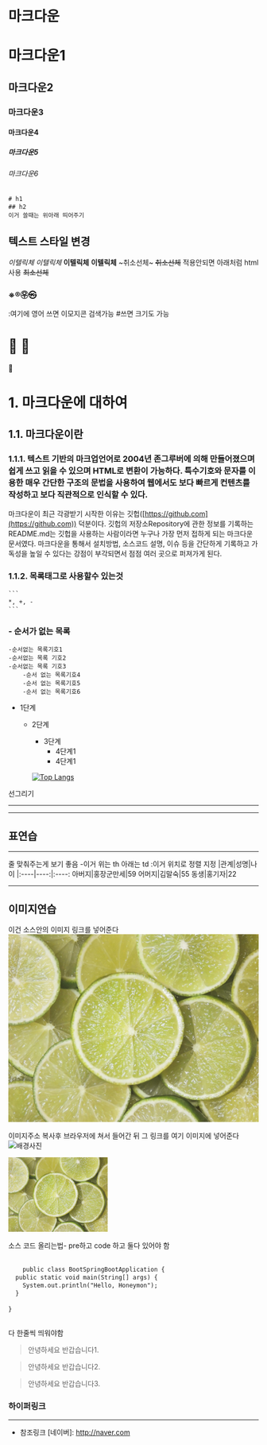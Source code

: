 <h1>마크다운</h1>

# 마크다운1
## 마크다운2
### 마크다운3
#### 마크다운4
##### 마크다운5
###### 마크다운6

```
# h1
## h2
이거 쓸때는 위아래 띄어주기
```
## 텍스트 스타일 변경
*이텔릭체*
_이텔릭체_
**이텔릭체**
__이텔릭체__
~취소선체~
~~취소선체~~
적용안되면 아래처럼 html사용
<s>최소선체</s>

### ※®㉾㉿

:여기에 영어 쓰면 이모지콘 검색가능 #쓰면 크기도 가능
# 🎱 🎱
🎱

# 1. 마크다운에 대하여
## 1.1. 마크다운이란
### 1.1.1. 텍스트 기반의 마크업언어로 2004년 존그루버에 의해 만들어졌으며 쉽게 쓰고 읽을 수 있으며 HTML로 변환이 가능하다. 특수기호와 문자를 이용한 매우 간단한 구조의 문법을 사용하여 웹에서도 보다 빠르게 컨텐츠를 작성하고 보다 직관적으로 인식할 수 있다.
마크다운이 최근 각광받기 시작한 이유는 깃헙([https://github.com](https://github.com)) 덕분이다. 깃헙의 저장소Repository에 관한 정보를 기록하는 README.md는 깃헙을 사용하는 사람이라면 누구나 가장 먼저 접하게 되는 마크다운 문서였다. 마크다운을 통해서 설치방법, 소스코드 설명, 이슈 등을 간단하게 기록하고 가독성을 높일 수 있다는 강점이 부각되면서 점점 여러 곳으로 퍼져가게 된다.

### 1.1.2. 목록태그로 사용할수 있는것

    ```
    *, +, -
    ```
### - 순서가 없는 목록
    -순서없는 목록기호1
    -순서없는 목록 기호2
    -순서없는 목록 기호3
        -순서 없는 목록기호4
        -순서 없는 목록기호5
        -순서 없는 목록기호6

* 1단계
  - 2단계
    + 3단계
      + 4단계1
      + 4단계1
     
    [![Top Langs](https://github-readme-stats.vercel.app/api/top-langs/?username=Jeonhyeunmin)](https://github.com/anuraghazra/github-readme-stats)

선그리기
*** 
--- 

## 표연습
---
줄 맞춰주는게 보기 좋음 -이거 위는 th 아래는 td :이거 위치로 정렬 지정 
|관계|성명|나이
|:----|----:|:----:
아버지|홍장군만세|59
어머지|김말숙|55
동생|홍기자|22
*** 

## 이미지연습
이건 소스안의 이미지 링크를 넣어준다
![alt적는곳](images/4.jpg)

이미지주소 복사후 브라우저에 쳐서 들어간 뒤 그 링크를 여기 이미지에 넣어준다 
![배경사진](https://cdn.imweb.me/upload/S202207202685e30f16e24/41f854bd38a2b.jpeg)

<img src="images/4.jpg" width="200px" />

소스 코드 올리는법- pre하고 code 하고 둘다 있어야 함
<pre>
<code>
    public class BootSpringBootApplication {
  public static void main(String[] args) {
    System.out.println("Hello, Honeymon");
  }

}
</code>    
</pre>

다 한줄씩 띄워야함
> 안녕하세요 반갑습니다1.

> 안녕하세요 반갑습니다2.

> 안녕하세요 반갑습니다3.

### 하이퍼링크
---
* 참조링크
[네이버]: http://naver.com
